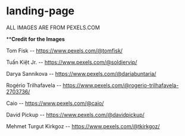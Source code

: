 
# landing-page


ALL IMAGES ARE FROM PEXELS.COM 

******Credit for the Images****

Tom Fisk -- https://www.pexels.com/@tomfisk/

Tuấn Kiệt Jr. -- https://www.pexels.com/@soldiervip/

Darya Sannikova -- https://www.pexels.com/@dariabuntaria/

Rogério Trilhafavela -- https://www.pexels.com/@rogerio-trilhafavela-2703736/

Caio -- https://www.pexels.com/@caio/

David Pickup -- https://www.pexels.com/@davidpickup/

Mehmet Turgut Kirkgoz -- https://www.pexels.com/@tkirkgoz/
